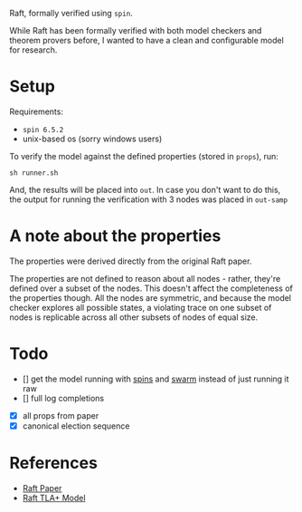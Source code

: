 Raft, formally verified using `spin`.

While Raft has been formally verified with both model checkers and theorem provers before, I wanted to have a clean and configurable model for research. 

# Setup
Requirements: 
- `spin 6.5.2`
- unix-based os (sorry windows users)

To verify the model against the defined properties (stored in `props`), run:
```
sh runner.sh
```
And, the results will be placed into `out`. In case you don't want to do this, the output for running the verification with 3 nodes was placed in `out-samp`

# A note about the properties
The properties were derived directly from the original Raft paper.

The properties are not defined to reason about all nodes - rather, they're defined over a subset of the nodes. This doesn't affect the completeness of the properties though. All the nodes are symmetric, and because the model checker explores all possible states, a violating trace on one subset of nodes is replicable across all other subsets of nodes of equal size.

# Todo
- [] get the model running with [spins](https://github.com/utwente-fmt/spins) and [swarm](https://www.spinroot.com/swarm/) instead of just running it raw
- [] full log completions
- [x] all props from paper
- [x] canonical election sequence

# References
- [Raft Paper](https://raft.github.io/raft.pdf)
- [Raft TLA+ Model](https://github.com/ongardie/raft.tla/blob/master/raft.tla)
